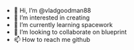 - 👋 Hi, I’m @vladgoodman88
- 👀 I’m interested in creating
- 🌱 I’m currently learning spacework
- 💞️ I’m looking to collaborate on blueprint
- 📫 How to reach me github

<!---
vladgoodman88/vladgoodman88 is a ✨ special ✨ repository because its `README.md` (this file) appears on your GitHub profile.
You can click the Preview link to take a look at your changes.
--->
